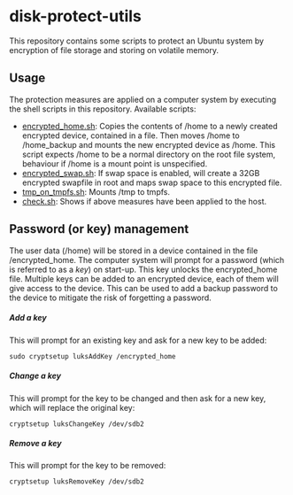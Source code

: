 # disk-protect-utils

This repository contains some scripts to protect an Ubuntu system by encryption of file storage and storing on volatile memory.

## Usage

The protection measures are applied on a computer system by executing the shell scripts in this repository.
Available scripts:

 - [encrypted_home.sh](encrypted_home.sh): Copies the contents of /home to a newly created encrypted device, contained in a file. Then moves /home to /home_backup and mounts the new encrypted device as /home. This script expects /home to be a normal directory on the root file system, behaviour if /home is a mount point is unspecified.
 - [encrypted_swap.sh](encrypted_swap.sh): If swap space is enabled, will create a 32GB encrypted swapfile in root and maps swap space to this encrypted file.
 - [tmp_on_tmpfs.sh](tmp_on_tmpfs.sh): Mounts /tmp to tmpfs.
 - [check.sh](check.sh): Shows if above measures have been applied to the host.

## Password (or key) management

The user data (/home) will be stored in a device contained in the file /encrypted_home. The computer system will prompt for a password (which is referred to as a _key_) on start-up. This key unlocks the encrypted_home file.
Multiple keys can be added to an encrypted device, each of them will give access to the device. This can be used to add a backup password to the device to mitigate the risk of forgetting a password.

##### Add a key
This will prompt for an existing key and ask for a new key to be added:
```
sudo cryptsetup luksAddKey /encrypted_home
```
##### Change a key
This will prompt for the key to be changed and then ask for a new key, which will replace the original key:
```
cryptsetup luksChangeKey /dev/sdb2
```
##### Remove a key
This will prompt for the key to be removed:
```
cryptsetup luksRemoveKey /dev/sdb2
```
